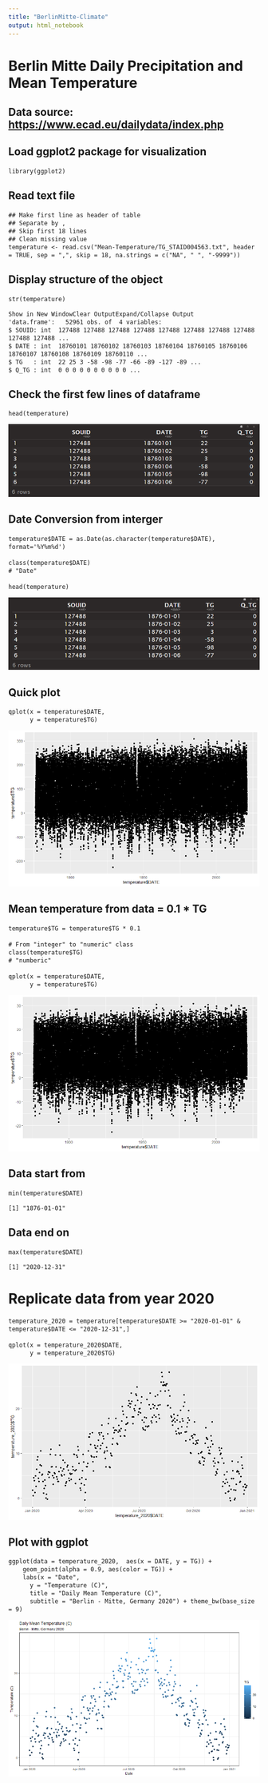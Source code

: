 ```yaml
---
title: "BerlinMitte-Climate"
output: html_notebook
---
```


# Berlin Mitte Daily Precipitation and Mean Temperature
## Data source: <https://www.ecad.eu/dailydata/index.php>

## Load ggplot2 package for visualization
```{r}
library(ggplot2)
```

## Read text file
```{r}
## Make first line as header of table
## Separate by ,
## Skip first 18 lines
## Clean missing value
temperature <- read.csv("Mean-Temperature/TG_STAID004563.txt", header = TRUE, sep = ",", skip = 18, na.strings = c("NA", " ", "-9999"))
```

## Display structure of the object
```{r}
str(temperature)
```
    Show in New WindowClear OutputExpand/Collapse Output
    'data.frame':	52961 obs. of  4 variables:
    $ SOUID: int  127488 127488 127488 127488 127488 127488 127488 127488     127488 127488 ...
    $ DATE : int  18760101 18760102 18760103 18760104 18760105 18760106      18760107 18760108 18760109 18760110 ...
    $ TG   : int  22 25 3 -58 -98 -77 -66 -89 -127 -89 ...
    $ Q_TG : int  0 0 0 0 0 0 0 0 0 0 ...

## Check the first few lines of dataframe
```{r}
head(temperature)
```
![](Head_First.PNG)<!-- -->

    

## Date Conversion from interger
```{r}
temperature$DATE = as.Date(as.character(temperature$DATE), format='%Y%m%d')

class(temperature$DATE)
# "Date"

head(temperature)
```
![](Head_Second.PNG)<!-- -->


## Quick plot
```{r}
qplot(x = temperature$DATE,
      y = temperature$TG)
```
![](quick_plot_temperature.png)<!-- -->


## Mean temperature from data = 0.1 * TG
```{r}
temperature$TG = temperature$TG * 0.1

# From "integer" to "numeric" class
class(temperature$TG)
# "numberic"

qplot(x = temperature$DATE,
      y = temperature$TG)

```
![](qucikplot_converted_temp.png)<!-- -->


## Data start from
```{r}
min(temperature$DATE)
```
    [1] "1876-01-01"

## Data end on
```{r}
max(temperature$DATE)
```
    [1] "2020-12-31"


# Replicate data from year 2020
```{r}
temperature_2020 = temperature[temperature$DATE >= "2020-01-01" & temperature$DATE <= "2020-12-31",]

qplot(x = temperature_2020$DATE,
      y = temperature_2020$TG)

```
![](Quickplot_Temp2020.png)<!-- -->

## Plot with ggplot

```{r}
ggplot(data = temperature_2020,  aes(x = DATE, y = TG)) +
    geom_point(alpha = 0.9, aes(color = TG)) +
    labs(x = "Date",
      y = "Temperature (C)",
      title = "Daily Mean Temperature (C)",
      subtitle = "Berlin - Mitte, Germany 2020") + theme_bw(base_size = 9)
```

![](ggplot.png)<!-- -->


